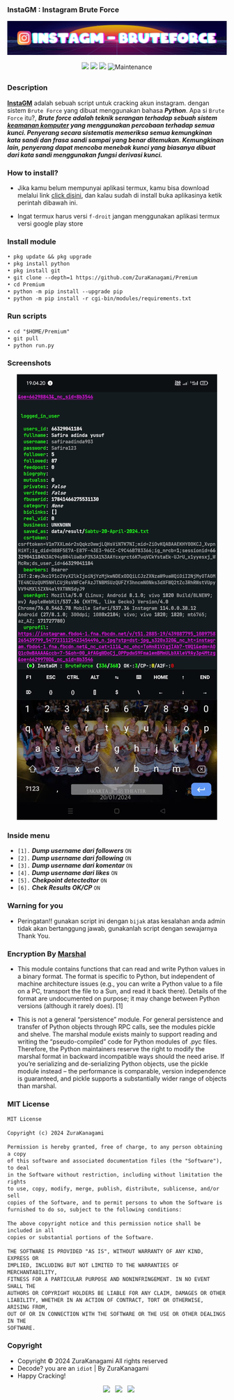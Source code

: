### InstaGM : Instagram Brute Force
<p align="center"><img src="https://github.com/JhonChen157/InstaGM/blob/main/cgi-bin/images/InstaGM-BruteForce-11-3-2024%20(1).png"/></p>

<div align="center">
  <p>
    <img src="https://img.shields.io/badge/Author-ZuraKanagami-blue?style=flat-square">
    <img src="https://img.shields.io/badge/Written%20In-Python-yellow?style=flat-square">
    <img src="https://img.shields.io/badge/Open%20Source-No-red?style=flat-square">
    <img alt="Maintenance" src="https://img.shields.io/maintenance/no/2024">
  </p>
</div>

##

### Description
**[InstaGM](https://github.com/ZuraKanagami)** adalah sebuah script untuk cracking akun instagram. dengan sistem ```Brute Force``` yang dibuat menggunakan bahasa ***Python***. Apa si ```Brute Force``` itu?, ***Brute force adalah teknik serangan terhadap sebuah sistem [keamanan komputer](https://id.m.wikipedia.org/wiki/Keamanan_komputer) yang menggunakan percobaan terhadap semua kunci. Penyerang secara sistematis memeriksa semua kemungkinan kata sandi dan frasa sandi sampai yang benar ditemukan. Kemungkinan lain, penyerang dapat mencoba menebak kunci yang biasanya dibuat dari kata sandi menggunakan fungsi derivasi kunci.***

### How to install?
- Jika kamu belum mempunyai aplikasi termux, kamu bisa download melalui link [click disini](https://f-droid.org/repo/com.termux_118.apk), dan kalau sudah di install buka aplikasinya ketik perintah dibawah ini.

- Ingat termux harus versi ```f-droit``` jangan menggunakan aplikasi termux versi google play store

### Install module
```
• pkg update && pkg upgrade
• pkg install python
• pkg install git
• git clone --depth=1 https://github.com/ZuraKanagami/Premium
• cd Premium
• python -m pip install --upgrade pip
• python -m pip install -r cgi-bin/modules/requirements.txt
```
### Run scripts 
```
• cd "$HOME/Premium"
• git pull
• python run.py
```

### Screenshots 
<p align="center"><img src="https://github.com/ZuraKanagami/Laporan/blob/main/IMG-20240420-WA0338.jpg"/></p>

### Inside menu
- ```[1].``` ***Dump username dari followers*** ```ON```
- ```[2].``` ***Dump username dari following*** ```ON```
- ```[3].``` ***Dump username dari komentar*** ```ON```
- ```[4].``` ***Dump username dari likes*** ```ON```
- ```[5].``` ***Chekpoint detectedtor*** ```ON```
- ```[6].``` ***Chek Results OK/CP*** ```ON```
  
### Warning for you
- Peringatan!! gunakan script ini dengan ```bijak``` atas kesalahan anda admin tidak akan bertanggung jawab, gunakanlah script dengan sewajarnya Thank You.

### Encryption By [Marshal](https://docs.python.org/3/library/marshal.html#module-marshal)
- This module contains functions that can read and write Python values in a binary format. The format is specific to Python, but independent of machine architecture issues (e.g., you can write a Python value to a file on a PC, transport the file to a Sun, and read it back there). Details of the format are undocumented on purpose; it may change between Python versions (although it rarely does). [1]

- This is not a general “persistence” module. For general persistence and transfer of Python objects through RPC calls, see the modules pickle and shelve. The marshal module exists mainly to support reading and writing the “pseudo-compiled” code for Python modules of .pyc files. Therefore, the Python maintainers reserve the right to modify the marshal format in backward incompatible ways should the need arise. If you’re serializing and de-serializing Python objects, use the pickle module instead – the performance is comparable, version independence is guaranteed, and pickle supports a substantially wider range of objects than marshal.

### MIT License
```
MIT License

Copyright (c) 2024 ZuraKanagami

Permission is hereby granted, free of charge, to any person obtaining a copy
of this software and associated documentation files (the "Software"), to deal
in the Software without restriction, including without limitation the rights
to use, copy, modify, merge, publish, distribute, sublicense, and/or sell
copies of the Software, and to permit persons to whom the Software is
furnished to do so, subject to the following conditions:

The above copyright notice and this permission notice shall be included in all
copies or substantial portions of the Software.

THE SOFTWARE IS PROVIDED "AS IS", WITHOUT WARRANTY OF ANY KIND, EXPRESS OR
IMPLIED, INCLUDING BUT NOT LIMITED TO THE WARRANTIES OF MERCHANTABILITY,
FITNESS FOR A PARTICULAR PURPOSE AND NONINFRINGEMENT. IN NO EVENT SHALL THE
AUTHORS OR COPYRIGHT HOLDERS BE LIABLE FOR ANY CLAIM, DAMAGES OR OTHER
LIABILITY, WHETHER IN AN ACTION OF CONTRACT, TORT OR OTHERWISE, ARISING FROM,
OUT OF OR IN CONNECTION WITH THE SOFTWARE OR THE USE OR OTHER DEALINGS IN THE
SOFTWARE.
```

### Copyright 
- Copyright © 2024 ZuraKanagami All rights reserved
- Decode? you are an ```idiot``` | By ZuraKanagami 
- Happy Cracking!

<p align="center">
&nbsp; <a href="https://www.instagram.com/xyraacode/" target="_blank" rel="noopener noreferrer"><img src="https://img.icons8.com/plasticine/100/000000/instagram-new.png" width="50" /></a>  
&nbsp; <a href="https://wa.me/-" target="_blank" rel="noopener noreferrer"><img src="https://img.icons8.com/plasticine/100/000000/whatsapp.png" width="50" /></a>
&nbsp; <a href="https://www.facebook.com/XYRAACODEBOT" target="_blank" rel="noopener noreferrer"><img src="https://img.icons8.com/plasticine/100/000000/facebook.png"  width="50" /></a>
</p>

